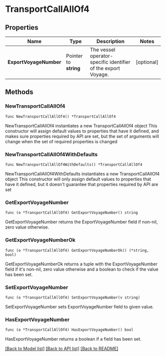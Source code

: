 # TransportCallAllOf4

## Properties

Name | Type | Description | Notes
------------ | ------------- | ------------- | -------------
**ExportVoyageNumber** | Pointer to **string** | The vessel operator-specific identifier of the export Voyage. | [optional] 

## Methods

### NewTransportCallAllOf4

`func NewTransportCallAllOf4() *TransportCallAllOf4`

NewTransportCallAllOf4 instantiates a new TransportCallAllOf4 object
This constructor will assign default values to properties that have it defined,
and makes sure properties required by API are set, but the set of arguments
will change when the set of required properties is changed

### NewTransportCallAllOf4WithDefaults

`func NewTransportCallAllOf4WithDefaults() *TransportCallAllOf4`

NewTransportCallAllOf4WithDefaults instantiates a new TransportCallAllOf4 object
This constructor will only assign default values to properties that have it defined,
but it doesn't guarantee that properties required by API are set

### GetExportVoyageNumber

`func (o *TransportCallAllOf4) GetExportVoyageNumber() string`

GetExportVoyageNumber returns the ExportVoyageNumber field if non-nil, zero value otherwise.

### GetExportVoyageNumberOk

`func (o *TransportCallAllOf4) GetExportVoyageNumberOk() (*string, bool)`

GetExportVoyageNumberOk returns a tuple with the ExportVoyageNumber field if it's non-nil, zero value otherwise
and a boolean to check if the value has been set.

### SetExportVoyageNumber

`func (o *TransportCallAllOf4) SetExportVoyageNumber(v string)`

SetExportVoyageNumber sets ExportVoyageNumber field to given value.

### HasExportVoyageNumber

`func (o *TransportCallAllOf4) HasExportVoyageNumber() bool`

HasExportVoyageNumber returns a boolean if a field has been set.


[[Back to Model list]](../README.md#documentation-for-models) [[Back to API list]](../README.md#documentation-for-api-endpoints) [[Back to README]](../README.md)


